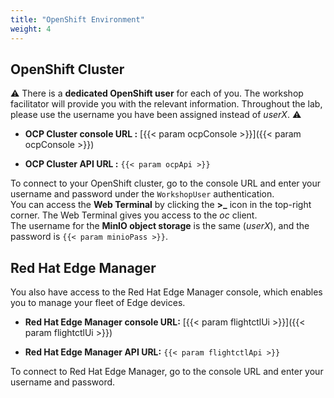 ```yaml
---
title: "OpenShift Environment"
weight: 4
---
```


## OpenShift Cluster

⚠️ There is a **dedicated OpenShift user** for each of you. The workshop facilitator will provide you with the relevant information. Throughout the lab, please use the username you have been assigned instead of *userX*. ⚠️

* **OCP Cluster console URL :** [{{< param ocpConsole >}}]({{< param ocpConsole >}})

* **OCP Cluster API URL :** `{{< param ocpApi >}}`

To connect to your OpenShift cluster, go to the console URL and enter your username and password under the `WorkshopUser` authentication.  
You can access the **Web Terminal** by clicking the **>_** icon in the top-right corner. The Web Terminal gives you access to the *oc* client.  
The username for the **MinIO object storage** is the same (*userX*), and the password is `{{< param minioPass >}}`.

## Red Hat Edge Manager

You also have access to the Red Hat Edge Manager console, which enables you to manage your fleet of Edge devices.

* **Red Hat Edge Manager console URL:** [{{< param flightctlUi >}}]({{< param flightctlUi >}})

* **Red Hat Edge Manager API URL:** `{{< param flightctlApi >}}`

To connect to Red Hat Edge Manager, go to the console URL and enter your username and password.
